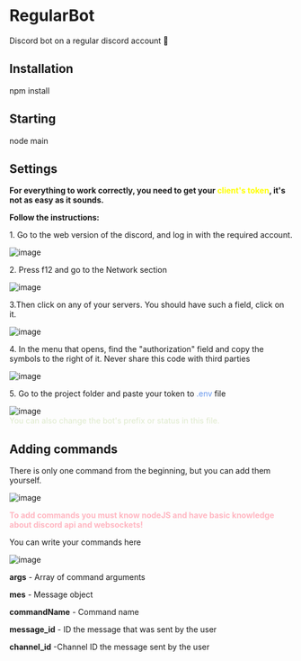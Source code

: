 # RegularBot
Discord bot on a regular discord account 🥴

<h2>Installation</h2>
<p>npm install</p>
<h2>Starting</h2>
<p>node main</p>
<h2>Settings</h2>
<p style="font-weight: bold">For everything to work correctly, you need to get your <span style="color: yellow">client's token</span>, it's not as easy as it sounds.</p>
<p style="font-weight: bold">Follow the instructions:</p>

<p>1. Go to the web version of the discord, and log in with the required account.</p>
<img src="https://cdn.discordapp.com/attachments/688663384727748668/897941714881355807/Screenshot_6.png" alt="image"/>

<p>2. Press f12 and go to the Network section</p>
<img src="https://media.discordapp.net/attachments/688663384727748668/897942189840146482/Screenshot_9.png?width=1440&height=681" alt="image"/>

<p>3.Then click on any of your servers. You should have such a field, click on it.</p>
<img src="https://cdn.discordapp.com/attachments/688663384727748668/897942851894276116/Screenshot_10.png" alt="image"/>

<p>4. In the menu that opens, find the "authorization" field and copy the symbols to the right of it. Never share this code with third parties</p>
<img src="https://media.discordapp.net/attachments/688663384727748668/897943305671827506/Screenshot_11.png?width=1427&height=700" alt="image"/>

<p>5. Go to the project folder and paste your token to <span style="color: cornflowerblue">.env</span> file</p>
<img src="https://media.discordapp.net/attachments/688663384727748668/897944815898067004/Screenshot_12.png" alt="image"/>
<span style="display: block;color: #deeacc">You can also change the bot's prefix or status in this file.</span>

<h2>Adding commands</h2>
<p>There is only one command from the beginning, but you can add them yourself.</p>
<img src="https://cdn.discordapp.com/attachments/688663384727748668/897940056055095346/Screenshot_5.png" alt="image"/>

<p style="font-weight: bold; color: lightpink">To add commands you must know nodeJS and have basic knowledge about discord api and websockets!</p>
<p>You can write your commands here</p>
<img src="https://cdn.discordapp.com/attachments/688663384727748668/897946795559223296/Screenshot_13.png" alt="image"/>
<p><span style="font-weight: bold">args</span> - Array of command arguments</p>
<p><span style="font-weight: bold">mes</span> - Message object</p>
<p><span style="font-weight: bold">commandName</span> - Command name</p>
<p><span style="font-weight: bold">message_id</span> - ID the message that was sent by the user</p>
<p><span style="font-weight: bold">channel_id</span> -Channel ID the message sent by the user</p>
